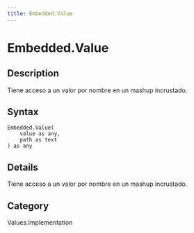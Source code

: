 ```yaml
---
title: Embedded.Value
---
```


# Embedded.Value


## Description

Tiene acceso a un valor por nombre en un mashup incrustado.


## Syntax

```powerquery
Embedded.Value(
    value as any,
    path as text
) as any
```


## Details

Tiene acceso a un valor por nombre en un mashup incrustado.



## Category
Values.Implementation
